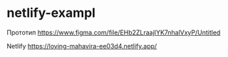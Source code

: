 # netlify-exampl

Прототип
https://www.figma.com/file/EHb2ZLraajIYK7nhalVxyP/Untitled

Netlify
https://loving-mahavira-ee03d4.netlify.app/